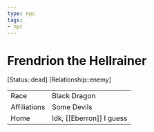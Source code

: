 ```yaml
---
type: npc
tags: 
- npc
---
```


# Frendrion the Hellrainer

[Status::dead]
[Relationship::enemy]

| | |
|--|--|
| Race 			| Black Dragon	|
| Affiliations 	| Some Devils |
| Home 			| Idk, [[Eberron]] I guess |

